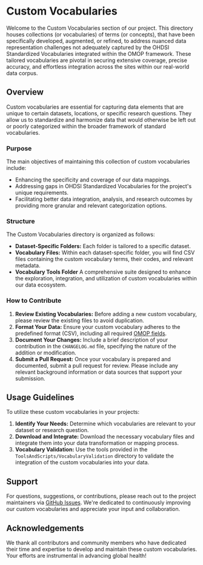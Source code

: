 # Custom Vocabularies

Welcome to the Custom Vocabularies section of our project. This directory houses collections (or vocabularies) of terms (or concepts), that have been specifically developed, augmented, or refined, to address nuanced data representation challenges not adequately captured by the OHDSI Standardized Vocabularies integrated within the OMOP framework. These tailored vocabularies are pivotal in securing extensive coverage, precise accuracy, and effortless integration across the sites within our real-world data corpus.

## Overview

Custom vocabularies are essential for capturing data elements that are unique to certain datasets, locations, or specific research questions. They allow us to standardize and harmonize data that would otherwise be left out or poorly categorized within the broader framework of standard vocabularies.

### Purpose

The main objectives of maintaining this collection of custom vocabularies include:

- Enhancing the specificity and coverage of our data mappings.
- Addressing gaps in OHDSI Standardized Vocabularies for the project's unique requirements.
- Facilitating better data integration, analysis, and research outcomes by providing more granular and relevant categorization options.

### Structure

The Custom Vocabularies directory is organized as follows:

- **Dataset-Specific Folders:** Each folder is tailored to a specific dataset.
- **Vocabulary Files:** Within each dataset-specific folder, you will find CSV files containing the custom vocabulary terms, their codes, and relevant metadata.
- **Vocabulary Tools Folder** A comprehensive suite designed to enhance the exploration, integration, and utilization of custom vocabularies within our data ecosystem.

### How to Contribute

1. **Review Existing Vocabularies:** Before adding a new custom vocabulary, please review the existing files to avoid duplication.
2. **Format Your Data:** Ensure your custom vocabulary adheres to the predefined format (CSV), including all required [OMOP fields](https://ohdsi.github.io/CommonDataModel/cdm54.html#concept).
3. **Document Your Changes:** Include a brief description of your contribution in the `CHANGELOG.md` file, specifying the nature of the addition or modification.
4. **Submit a Pull Request:** Once your vocabulary is prepared and documented, submit a pull request for review. Please include any relevant background information or data sources that support your submission.

## Usage Guidelines

To utilize these custom vocabularies in your projects:

1. **Identify Your Needs:** Determine which vocabularies are relevant to your dataset or research question.
2. **Download and Integrate:** Download the necessary vocabulary files and integrate them into your data transformation or mapping process.
3. **Vocabulary Validation:** Use the tools provided in the `ToolsAndScripts/VocabularyValidation` directory to validate the integration of the custom vocabularies into your data.

## Support

For questions, suggestions, or contributions, please reach out to the project maintainers via [GitHub Issues](https://github.com/chorus-ai/StandardsModule/issues). We're dedicated to continuously improving our custom vocabularies and appreciate your input and collaboration.

## Acknowledgements

We thank all contributors and community members who have dedicated their time and expertise to develop and maintain these custom vocabularies. Your efforts are instrumental in advancing global health!
